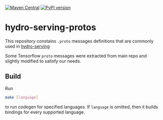 [![Maven Central](https://maven-badges.herokuapp.com/maven-central/io.hydrosphere/serving-grpc-scala_2.12/badge.svg)](https://maven-badges.herokuapp.com/maven-central/io.hydrosphere/serving-grpc-scala_2.12)
[![PyPI version](https://badge.fury.io/py/hydro-serving-grpc.svg)](https://badge.fury.io/py/hydro-serving-grpc)

# hydro-serving-protos
This repository constains `.proto` messages definitions that are commonly used in 
[hydro-serving](https://github.com/Hydrospheredata/hydro-serving)

Some Tensorflow `proto` messages were extracted from main repo and slightly modified to satisfy our needs.

## Build
Run
```sh
make [language]
```
to run codegen for specified languages. If `language` is omitted, then it builds bindings 
for every supported language.
